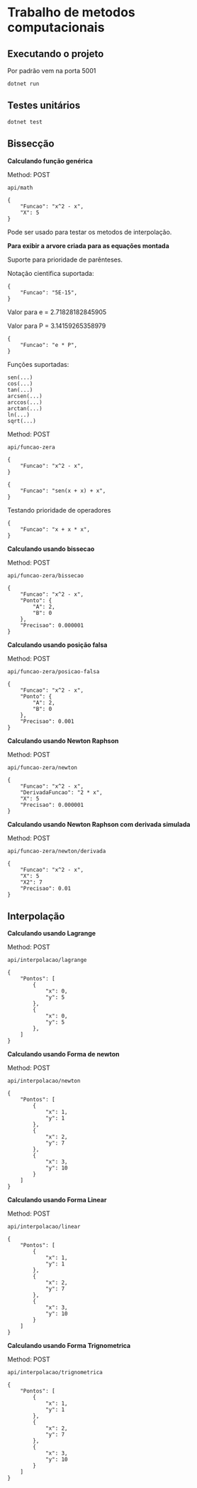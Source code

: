 # Trabalho de metodos computacionais

## Executando o projeto

Por padrão vem na porta 5001

```
dotnet run
```

## Testes unitários

```
dotnet test
```

## Bissecção

**Calculando função genérica**

Method: POST

`api/math`

```
{
	"Funcao": "x^2 - x",
	"X": 5
}
```

Pode ser usado para testar os metodos de interpolação.

**Para exibir a arvore criada para as equações montada**

Suporte para prioridade de parênteses.

Notação cientifica suportada:

```
{
	"Funcao": "5E-15",
}
```

Valor para e = 2.71828182845905

Valor para P = 3.14159265358979

```
{
	"Funcao": "e * P",
}
```

Funções suportadas:

```
sen(...)
cos(...)
tan(...)
arcsen(...)
arccos(...)
arctan(...)
ln(...)
sqrt(...)
```

Method: POST

`api/funcao-zera`

```
{
	"Funcao": "x^2 - x",
}
```

```
{
	"Funcao": "sen(x + x) + x",
}
```

Testando prioridade de operadores

```
{
	"Funcao": "x + x * x",
}
```

**Calculando usando bissecao**

Method: POST

`api/funcao-zera/bissecao`

```
{
	"Funcao": "x^2 - x",
	"Ponto": {
		"A": 2,
		"B": 0
	},
	"Precisao": 0.000001
}
```

**Calculando usando posição falsa**

Method: POST

`api/funcao-zera/posicao-falsa`

```
{
	"Funcao": "x^2 - x",
	"Ponto": {
		"A": 2,
		"B": 0
	},
	"Precisao": 0.001
}
```

**Calculando usando Newton Raphson**

Method: POST

`api/funcao-zera/newton`

```
{
	"Funcao": "x^2 - x",
	"DerivadaFuncao": "2 * x",
	"X": 5
	"Precisao": 0.000001
}
```

**Calculando usando Newton Raphson com derivada simulada**

Method: POST

`api/funcao-zera/newton/derivada`

```
{
	"Funcao": "x^2 - x",
	"X": 5
	"X2": 7
	"Precisao": 0.01
}
```

## Interpolação

**Calculando usando Lagrange**

Method: POST

`api/interpolacao/lagrange`

```
{
	"Pontos": [
		{
			"x": 0,
			"y": 5
		},
		{
			"x": 0,
			"y": 5
		},
	]
}
```

**Calculando usando Forma de newton**

Method: POST

`api/interpolacao/newton`

```
{
	"Pontos": [
		{
			"x": 1,
			"y": 1
		},
		{
			"x": 2,
			"y": 7
		},
		{
			"x": 3,
			"y": 10
		}
	]
}
```

**Calculando usando Forma Linear**

Method: POST

`api/interpolacao/linear`

```
{
	"Pontos": [
		{
			"x": 1,
			"y": 1
		},
		{
			"x": 2,
			"y": 7
		},
		{
			"x": 3,
			"y": 10
		}
	]
}
```

**Calculando usando Forma Trignometrica**

Method: POST

`api/interpolacao/trignometrica`

```
{
	"Pontos": [
		{
			"x": 1,
			"y": 1
		},
		{
			"x": 2,
			"y": 7
		},
		{
			"x": 3,
			"y": 10
		}
	]
}
```